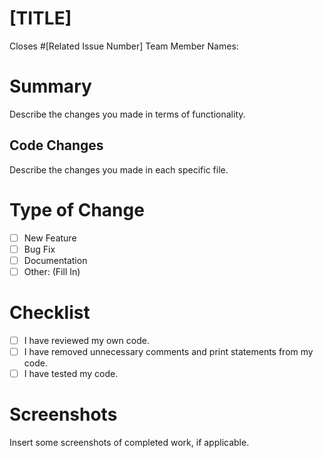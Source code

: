 # [TITLE]
Closes #[Related Issue Number]
Team Member Names:

# Summary

Describe the changes you made in terms of functionality. 

## Code Changes

Describe the changes you made in each specific file. 

# Type of Change

- [ ] New Feature
- [ ] Bug Fix
- [ ] Documentation
- [ ] Other: (Fill In)

# Checklist

- [ ] I have reviewed my own code.
- [ ] I have removed unnecessary comments and print statements from my code.
- [ ] I have tested my code.

# Screenshots

Insert some screenshots of completed work, if applicable. 
